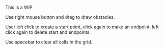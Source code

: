 This is a WIP

Use right mouse button and drag to draw obstacles.

User left click to create a start point, click again to make an endpoint, left click again to delete start and endpoints.

Use spacebar to clear all cells in the grid.
